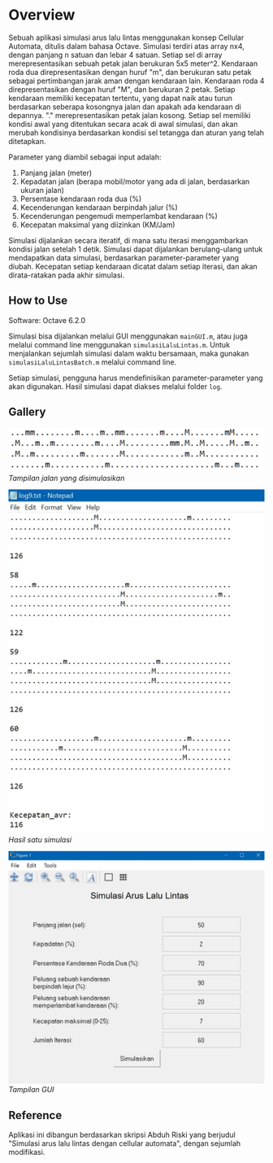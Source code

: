 # Overview

Sebuah aplikasi simulasi arus lalu lintas menggunakan konsep Cellular Automata, ditulis dalam bahasa Octave. Simulasi terdiri atas array nx4, dengan panjang n satuan dan lebar 4 satuan. Setiap sel di array merepresentasikan sebuah petak jalan berukuran 5x5 meter^2. Kendaraan roda dua direpresentasikan dengan huruf "m", dan berukuran satu petak sebagai pertimbangan jarak aman dengan kendaraan lain. Kendaraan roda 4 direpresentasikan dengan huruf "M", dan berukuran 2 petak. Setiap kendaraan memiliki kecepatan tertentu, yang dapat naik atau turun berdasarkan seberapa kosongnya jalan dan apakah ada kendaraan di depannya. "." merepresentasikan petak jalan kosong. Setiap sel memiliki kondisi awal yang ditentukan secara acak di awal simulasi, dan akan merubah kondisinya berdasarkan kondisi sel tetangga dan aturan yang telah ditetapkan.

Parameter yang diambil sebagai input adalah:

1. Panjang jalan (meter)
2. Kepadatan jalan (berapa mobil/motor yang ada di jalan, berdasarkan ukuran jalan)
3. Persentase kendaraan roda dua (%)
4. Kecenderungan kendaraan berpindah jalur (%)
5. Kecenderungan pengemudi memperlambat kendaraan (%)
6. Kecepatan maksimal yang diizinkan (KM/Jam)

Simulasi dijalankan secara iteratif, di mana satu iterasi menggambarkan kondisi jalan setelah 1 detik. Simulasi dapat dijalankan berulang-ulang untuk mendapatkan data simulasi, berdasarkan parameter-parameter yang diubah. Kecepatan setiap kendaraan dicatat dalam setiap iterasi, dan akan dirata-ratakan pada akhir simulasi.

## How to Use

Software:
Octave 6.2.0

Simulasi bisa dijalankan melalui GUI menggunakan `mainGUI.m`, atau juga melalui command line menggunakan `simulasiLaluLintas.m`. Untuk menjalankan sejumlah simulasi dalam waktu bersamaan, maka gunakan `simulasiLaluLintasBatch.m` melalui command line.

Setiap simulasi, pengguna harus mendefinisikan parameter-parameter yang akan digunakan. Hasil simulasi dapat diakses melalui folder `log`.

## Gallery
![alt text](https://github.com/Eliza-j/simulasi-lalu-lintas/blob/main/screenshots/contoh-simulasi.jpg)
*Tampilan jalan yang disimulasikan*

![alt text](https://github.com/Eliza-j/simulasi-lalu-lintas/blob/main/screenshots/hasil-simulasi.jpg)
*Hasil satu simulasi*

![alt text](https://github.com/Eliza-j/simulasi-lalu-lintas/blob/main/screenshots/tampilan-gui.jpg)
*Tampilan GUI*


## Reference

Aplikasi ini dibangun berdasarkan skripsi Abduh Riski yang berjudul "Simulasi arus lalu lintas dengan cellular automata", dengan sejumlah modifikasi.
